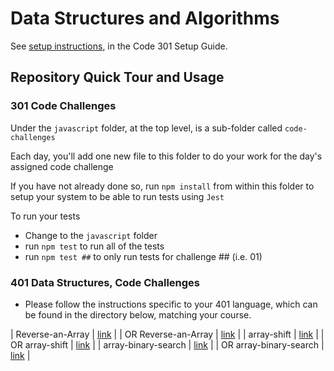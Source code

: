 # Data Structures and Algorithms

See [setup instructions](https://codefellows.github.io/setup-guide/code-301/3-code-challenges), in the Code 301 Setup Guide.

## Repository Quick Tour and Usage

### 301 Code Challenges

Under the `javascript` folder, at the top level, is a sub-folder called `code-challenges`

Each day, you'll add one new file to this folder to do your work for the day's assigned code challenge

If you have not already done so, run `npm install` from within this folder to setup your system to be able to run tests using `Jest`

To run your tests

- Change to the `javascript` folder
- run `npm test` to run all of the tests
- run `npm test ##` to only run tests for challenge ## (i.e. 01)

### 401 Data Structures, Code Challenges

- Please follow the instructions specific to your 401 language, which can be found in the directory below, matching your course.

| Reverse-an-Array       |    [link](https://marwan-zakia.github.io/data-structures-and-algorithms/Reverse-an-Array.md)     |
| OR Reverse-an-Array       |   [link](https://github.com/Marwan-Zakia/data-structures-and-algorithms/blob/main/Reverse-an-Array.md)  |
| array-shift       |    [link](https://marwan-zakia.github.io/data-structures-and-algorithms/array-shift.md)     |
| OR array-shift       |    [link](https://github.com/Marwan-Zakia/data-structures-and-algorithms/blob/main/array-shift.md)     |
| array-binary-search        |    [link](https://marwan-zakia.github.io/data-structures-and-algorithms/array-binary-search.md)     |
| OR array-binary-search       |    [link](https://github.com/Marwan-Zakia/data-structures-and-algorithms/blob/main/array-binary-search.md)     |